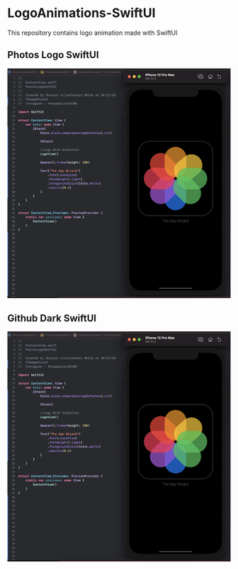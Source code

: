 # LogoAnimations-SwiftUI
This repository contains logo animation made with SwiftUI


## Photos Logo SwiftUI 

![Image of Photos Logo](https://github.com/TheAppWizard/LogoAnimations-SwiftUI/blob/main/Output/photoslogo.png)


## Github Dark SwiftUI 

![Image of Github Dark Animation](https://github.com/TheAppWizard/LogoAnimations-SwiftUI/blob/main/Output/photoslogo.png)
